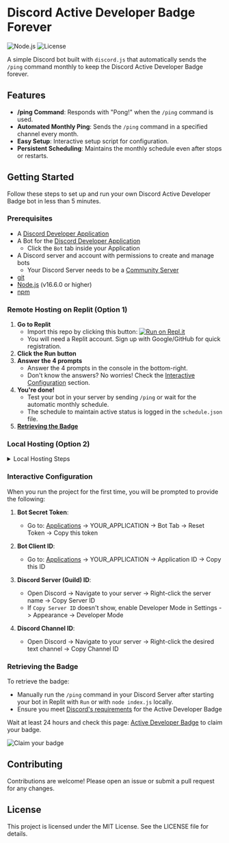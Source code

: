 # Discord Active Developer Badge Forever

![Node.js](https://img.shields.io/badge/node.js-339933?style=flat&logo=node.js&logoColor=white)
![License](https://img.shields.io/github/license/Sanquinary/discord-active-developer-badge-forever)

A simple Discord bot built with `discord.js` that automatically sends the `/ping` command monthly to keep the Discord Active Developer Badge forever.

## Features

- **/ping Command**: Responds with "Pong!" when the `/ping` command is used.
- **Automated Monthly Ping**: Sends the `/ping` command in a specified channel every month.
- **Easy Setup**: Interactive setup script for configuration.
- **Persistent Scheduling**: Maintains the monthly schedule even after stops or restarts.

## Getting Started

Follow these steps to set up and run your own Discord Active Developer Badge bot in less than 5 minutes.

### Prerequisites

- A [Discord Developer Application](https://discord.com/developers/applications)
- A Bot for the [Discord Developer Application](https://discord.com/developers/applications)
    - Click the `Bot` tab inside your Application
- A Discord server and account with permissions to create and manage bots
    - Your Discord Server needs to be a [Community Server](https://support.discord.com/hc/en-us/articles/360047132851-Enabling-Your-Community-Server)
- [git](https://git-scm.com/downloads)
- [Node.js](https://nodejs.org/) (v16.6.0 or higher)
- [npm](https://www.npmjs.com/)

### Remote Hosting on Replit (Option 1)

1. **Go to Replit**
   - Import this repo by clicking this button: [![Run on Repl.it](https://replit.com/badge/github/Sanquinary/discord-active-developer-badge-forever)](https://replit.com/new/github/Sanquinary/discord-active-developer-badge-forever)
   - You will need a Replit account. Sign up with Google/GitHub for quick registration.
2. **Click the Run button**
3. **Answer the 4 prompts**
   - Answer the 4 prompts in the console in the bottom-right.
   - Don't know the answers? No worries! Check the [Interactive Configuration](#interactive-configuration) section.
4. **You're done!**
   - Test your bot in your server by sending `/ping` or wait for the automatic monthly schedule.
   - The schedule to maintain active status is logged in the `schedule.json` file.
5. **[Retrieving the Badge](#retrieving-the-badge)**

### Local Hosting (Option 2)

<details>
  <summary>Local Hosting Steps</summary>

1. **Clone the repository:**
    ```sh
    git clone https://github.com/Sanquinary/discord-active-developer-badge-forever.git
    cd discord-active-developer-badge-forever
    ```

2. **Install dependencies:**
    ```sh
    npm install
    ```

3. **Start the bot:**
    ```sh
    node index.js
    ```

4. **(Optional) Start the bot with PM2:**
    ```sh
    npm install pm2 -g
    pm2 start index.js --name "discord-bot"
    pm2 save
    pm2 startup
    ```

</details>

### Interactive Configuration

When you run the project for the first time, you will be prompted to provide the following:

1. **Bot Secret Token**:
   - Go to: [Applications](https://discord.com/developers/applications) -> YOUR_APPLICATION -> Bot Tab -> Reset Token -> Copy this token

2. **Bot Client ID**:
   - Go to: [Applications](https://discord.com/developers/applications) -> YOUR_APPLICATION -> Application ID -> Copy this ID

3. **Discord Server (Guild) ID**:
   - Open Discord -> Navigate to your server -> Right-click the server name -> Copy Server ID
   - If `Copy Server ID` doesn't show, enable Developer Mode in Settings -> Appearance -> Developer Mode

4. **Discord Channel ID**:
   - Open Discord -> Navigate to your server -> Right-click the desired text channel -> Copy Channel ID

### Retrieving the Badge

To retrieve the badge:
- Manually run the `/ping` command in your Discord Server after starting your bot in Replit with `Run` or with `node index.js` locally.
- Ensure you meet [Discord's requirements](https://support-dev.discord.com/hc/en-us/articles/10113997751447-Active-Developer-Badge) for the Active Developer Badge

Wait at least 24 hours and check this page: [Active Developer Badge](https://discord.com/developers/active-developer) to claim your badge.

![Claim your badge](https://i.imgur.com/DM4Hvie.png)

## Contributing

Contributions are welcome! Please open an issue or submit a pull request for any changes.

## License

This project is licensed under the MIT License. See the LICENSE file for details.

